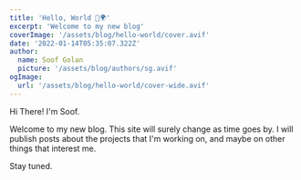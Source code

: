 ```yaml
---
title: 'Hello, World 👋🌍'
excerpt: 'Welcome to my new blog'
coverImage: '/assets/blog/hello-world/cover.avif'
date: '2022-01-14T05:35:07.322Z'
author:
  name: Soof Golan
  picture: '/assets/blog/authors/sg.avif'
ogImage:
  url: '/assets/blog/hello-world/cover-wide.avif'
---
```


Hi There! I'm Soof.

Welcome to my new blog. This site will surely change as time goes by.
I will publish posts about the projects that I'm working on, and maybe on other things that interest me.

Stay tuned.
